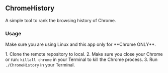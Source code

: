 <h2>ChromeHistory</h2>
<p>A simple tool to rank the browsing history of Chrome.</p>

<h3>Usage</h3>
<p>Make sure you are using Linux and this app only for **Chrome ONLY**.</p>
1. Clone the remote repository to local.
2. Make sure you close your Chrome or run:
<code>killall chrome</code>
in your Terminal to kill the Chrome process.
3. Run <code>./ChromeHistory</code> in your Terminal.
